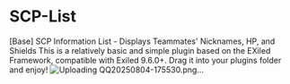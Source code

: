 # SCP-List
[Base] SCP Information List - Displays Teammates' Nicknames, HP, and Shields
This is a relatively basic and simple plugin based on the EXiled Framework, compatible with Exiled 9.6.0+. Drag it into your plugins folder and enjoy!
![Uploading QQ20250804-175530.png…]()

